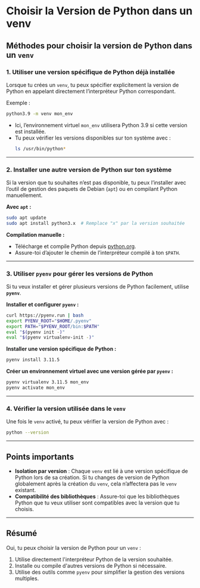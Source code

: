 
# Choisir la Version de Python dans un venv

## Méthodes pour choisir la version de Python dans un `venv`

### 1. Utiliser une version spécifique de Python déjà installée
Lorsque tu crées un `venv`, tu peux spécifier explicitement la version de Python en appelant directement l’interpréteur Python correspondant.

Exemple :
```bash
python3.9 -m venv mon_env
```

- Ici, l’environnement virtuel `mon_env` utilisera Python 3.9 si cette version est installée.
- Tu peux vérifier les versions disponibles sur ton système avec :
  ```bash
  ls /usr/bin/python*
  ```

---

### 2. Installer une autre version de Python sur ton système
Si la version que tu souhaites n’est pas disponible, tu peux l’installer avec l’outil de gestion des paquets de Debian (`apt`) ou en compilant Python manuellement.

**Avec `apt` :**
```bash
sudo apt update
sudo apt install python3.x  # Remplace "x" par la version souhaitée
```

**Compilation manuelle :**
- Télécharge et compile Python depuis [python.org](https://www.python.org/).
- Assure-toi d’ajouter le chemin de l’interpréteur compilé à ton `$PATH`.

---

### 3. Utiliser `pyenv` pour gérer les versions de Python
Si tu veux installer et gérer plusieurs versions de Python facilement, utilise **`pyenv`**.

**Installer et configurer `pyenv` :**
```bash
curl https://pyenv.run | bash
export PYENV_ROOT="$HOME/.pyenv"
export PATH="$PYENV_ROOT/bin:$PATH"
eval "$(pyenv init -)"
eval "$(pyenv virtualenv-init -)"
```

**Installer une version spécifique de Python :**
```bash
pyenv install 3.11.5
```

**Créer un environnement virtuel avec une version gérée par `pyenv` :**
```bash
pyenv virtualenv 3.11.5 mon_env
pyenv activate mon_env
```

---

### 4. Vérifier la version utilisée dans le `venv`
Une fois le `venv` activé, tu peux vérifier la version de Python avec :
```bash
python --version
```

---

## Points importants
- **Isolation par version** : Chaque `venv` est lié à une version spécifique de Python lors de sa création. Si tu changes de version de Python globalement après la création du `venv`, cela n’affectera pas le `venv` existant.
- **Compatibilité des bibliothèques** : Assure-toi que les bibliothèques Python que tu veux utiliser sont compatibles avec la version que tu choisis.

---

## Résumé
Oui, tu peux choisir la version de Python pour un `venv` :
1. Utilise directement l'interpréteur Python de la version souhaitée.
2. Installe ou compile d'autres versions de Python si nécessaire.
3. Utilise des outils comme `pyenv` pour simplifier la gestion des versions multiples.
